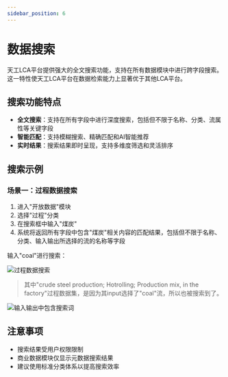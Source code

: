 ```yaml
---
sidebar_position: 6
---
```


# 数据搜索

天工LCA平台提供强大的全文搜索功能，支持在所有数据模块中进行跨字段搜索。这一特性使天工LCA平台在数据检索能力上显著优于其他LCA平台。

## 搜索功能特点

- **全文搜索**：支持在所有字段中进行深度搜索，包括但不限于名称、分类、流属性等关键字段
- **智能匹配**：支持模糊搜索、精确匹配和AI智能推荐
- **实时结果**：搜索结果即时呈现，支持多维度筛选和灵活排序

## 搜索示例

### 场景一：过程数据搜索

1. 进入"开放数据"模块
2. 选择"过程"分类
3. 在搜索框中输入"煤炭"
4. 系统将返回所有字段中包含"煤炭"相关内容的匹配结果，包括但不限于名称、分类、输入输出所选择的流的名称等字段

输入"coal"进行搜索：

![过程数据搜索](./img/search.png)

> 其中"crude steel production; Hotrolling; Production mix, in the factory"过程数据集，是因为其input选择了"coal"流，所以也被搜索到了。

![输入输出中包含搜索词](./img/input-with-coal.png)

## 注意事项

- 搜索结果受用户权限限制
- 商业数据模块仅显示元数据搜索结果
- 建议使用标准分类体系以提高搜索效率
